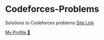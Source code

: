# Codeforces-Problems
Solutions to Codeforces problems [Site Link](https://codeforces.com/)

[My Profile 🦄](https://codeforces.com/profile/kxnyshk)
